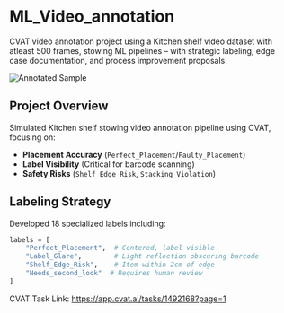 # ML_Video_annotation
CVAT video annotation project using a Kitchen shelf video dataset with atleast 500 frames, stowing ML pipelines – with strategic labeling, edge case documentation, and process improvement proposals.

![Annotated Sample](samples/example.jpg)

## Project Overview 
Simulated Kitchen shelf stowing video annotation pipeline using CVAT, focusing on:
- **Placement Accuracy** (`Perfect_Placement`/`Faulty_Placement`)
- **Label Visibility** (Critical for barcode scanning)
- **Safety Risks** (`Shelf_Edge_Risk`, `Stacking_Violation`)

## Labeling Strategy
Developed 18 specialized labels including:
```python
labels = [
    "Perfect_Placement",  # Centered, label visible
    "Label_Glare",        # Light reflection obscuring barcode
    "Shelf_Edge_Risk",    # Item within 2cm of edge
    "Needs_second_look"  # Requires human review
]
```

CVAT Task Link: https://app.cvat.ai/tasks/1492168?page=1
